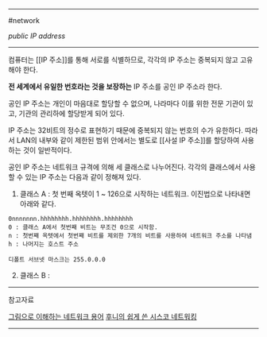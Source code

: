 
---

#network 

*public IP address*

---

컴퓨터는 [[IP 주소]]를 통해 서로를 식별하므로, 각각의 IP 주소는 중복되지 않고 고유해야 한다.

**전 세계에서 유일한 번호라는 것을 보장하는** IP 주소를 공인 IP 주소라 한다.

공인 IP 주소는 개인이 마음대로 할당할 수 없으며, 나라마다 이를 위한 전문 기관이 있고, 기관의 관리하에 할당받게 되어 있다.

IP 주소는 32비트의 정수로 표현하기 때문에 중복되지 않는 번호의 수가 유한하다. 따라서 LAN의 내부와 같이 제한된 범위 안에서는 별도로 [[사설 IP 주소]]를 할당하여 사용하는 것이 일반적이다.

공인 IP 주소는 네트워크 규격에 의해 세 클래스로 나누어진다. 각각의 클래스에서 사용할 수 있는 IP 주소는 다음과 같이 정해져 있다.

1. 클래스 A : 첫 번째 옥텟이 1 ~ 126으로 시작하는 네트워크. 이진법으로 나타내면 아래와 같다.
~~~
0nnnnnnn.hhhhhhhh.hhhhhhhh.hhhhhhhh
0 : 클래스 A에서 첫번째 비트는 무조건 0으로 시작함.
n : 첫번째 옥텟에서 첫번째 비트를 제외한 7개의 비트를 사용하여 네트워크 주소를 나타냄
h : 나머지는 호스트 주소

디폴트 서브넷 마스크는 255.0.0.0
~~~
2. 클래스 B : 

---

참고자료

[그림으로 이해하는 네트워크 용어](https://product.kyobobook.co.kr/detail/S000001834837)
[후니의 쉽게 쓴 시스코 네트워킹](https://product.kyobobook.co.kr/detail/S000000562247)

---